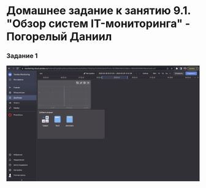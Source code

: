 # Домашнее задание к занятию 9.1. "Обзор систем IT-мониторинга" - Погорелый Даниил

### Задание 1
![Скриншот-1](https://github.com/DanPogorelyi/devops/blob/main/04-monitoring_resilient/01-monitoring_systems/images/dashboard.png)



